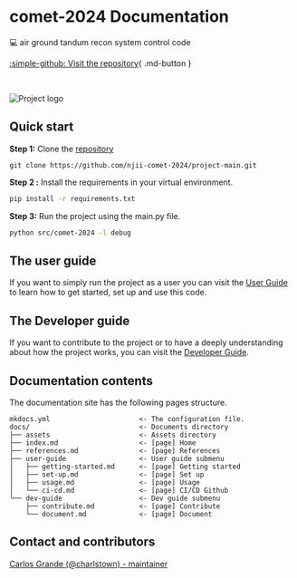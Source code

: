 # **comet-2024 Documentation**

:computer: air ground tandum recon system control code

[:simple-github: Visit the repository](https://github.com/njii-comet-2024/project-main){ .md-button }

</br>

![Project logo](assets/logo_150.png)


## Quick start

**Step 1:** Clone the [repository](https://github.com/njii-comet-2024/project-main.git)

```
git clone https://github.com/njii-comet-2024/project-main.git
```

**Step 2 :** Install the requirements in your virtual environment.

``` bash
pip install -r requirements.txt
```

**Step 3:** Run the project using the main.py file.

```bash
python src/comet-2024 -l debug
```


## The user guide

If you want to simply run the project as a user you can visit the [User Guide](user-guide/getting-started/) to learn how to get started, set up and use this code.


## The Developer guide

If you want to contribute to the project or to have a deeply understanding about how the project works, you can visit the [Developer Guide](dev-guide/contribute/).


## Documentation contents

The documentation site has the following pages structure.

```
mkdocs.yml                      <- The configuration file.
docs/                           <- Documents directory
├── assets                      <- Assets directory
├── index.md                    <- [page] Home
├── references.md               <- [page] References
├── user-guide                  <- User guide submenu
│   ├── getting-started.md      <- [page] Getting started
│   ├── set-up.md               <- [page] Set up
│   ├── usage.md                <- [page] Usage             
│   └── ci-cd.md                <- [page] CI/CD Github
└── dev-guide                   <- Dev guide submenu
    ├── contribute.md           <- [page] Contribute
    └── document.md             <- [page] Document
```


## Contact and contributors

[Carlos Grande (@charlstown) - maintainer](https://github.com/charlstown)